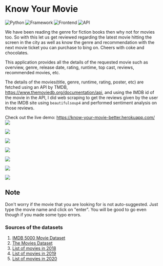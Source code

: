 # Know Your Movie

![Python](https://img.shields.io/badge/Python-3.8-blueviolet)
![Framework](https://img.shields.io/badge/Framework-Flask-red)
![Frontend](https://img.shields.io/badge/Frontend-HTML/CSS/JS-green)
![API](https://img.shields.io/badge/API-TMDB-fcba03)

We have been reading the genre for fiction books then why not for movies too. So with this let us get reviewed regarding the latest movie hitting the screen in the city as well as know the genre and recommendation with the next movie ticket you can purchase to bing on. Cheers with coke and chocolates.

This application provides all the details of the requested movie such as overview, genre, release date, rating, runtime, top cast, reviews, recommended movies, etc.

The details of the movies(title, genre, runtime, rating, poster, etc) are fetched using an API by TMDB, https://www.themoviedb.org/documentation/api, and using the IMDB id of the movie in the API, I did web scraping to get the reviews given by the user in the IMDB site using `beautifulsoup4` and performed sentiment analysis on those reviews.

Check out the live demo: https://know-your-movie-better.herokuapp.com/
[![](https://imgur.com/IEhGZzi.png)](https://know-your-movie-better.herokuapp.com/)

[![](https://imgur.com/AcK81p0.png)](https://know-your-movie-better.herokuapp.com/)

[![](https://imgur.com/IZNBlnd.png)](https://know-your-movie-better.herokuapp.com/)

[![](https://imgur.com/eDZ9wdj.png)](https://know-your-movie-better.herokuapp.com/)

[![](https://imgur.com/495ZRzq.png)](https://know-your-movie-better.herokuapp.com/)

[![](https://imgur.com/8pJjt2f.png)](https://know-your-movie-better.herokuapp.com/)

[![](https://imgur.com/7Ip5fDJ.png)](https://know-your-movie-better.herokuapp.com/)



## Note

Don't worry if the movie that you are looking for is not auto-suggested. Just type the movie name and click on "enter". You will be good to go even though if you made some typo errors.



### Sources of the datasets 

1. [IMDB 5000 Movie Dataset](https://www.kaggle.com/carolzhangdc/imdb-5000-movie-dataset)
2. [The Movies Dataset](https://www.kaggle.com/rounakbanik/the-movies-dataset)
3. [List of movies in 2018](https://en.wikipedia.org/wiki/List_of_American_films_of_2018)
4. [List of movies in 2019](https://en.wikipedia.org/wiki/List_of_American_films_of_2019)
5. [List of movies in 2020](https://en.wikipedia.org/wiki/List_of_American_films_of_2020)

